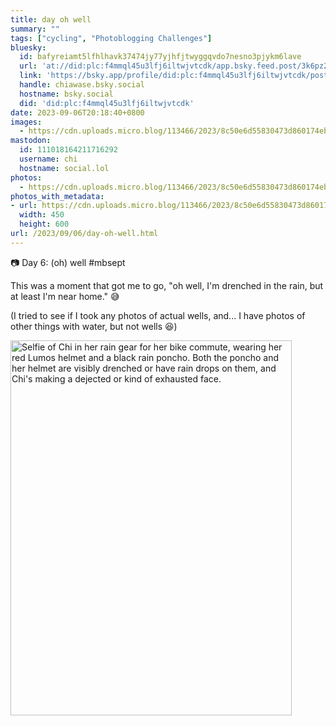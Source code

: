 ```yaml
---
title: day oh well
summary: ""
tags: ["cycling", "Photoblogging Challenges"]
bluesky:
  id: bafyreiamt5lfhlhavk37474jy77yjhfjtwyggqvdo7nesno3pjykm6lave
  url: 'at://did:plc:f4mmql45u3lfj6iltwjvtcdk/app.bsky.feed.post/3k6pz25k5qh2f'
  link: 'https://bsky.app/profile/did:plc:f4mmql45u3lfj6iltwjvtcdk/post/3k6pz25k5qh2f'
  handle: chiawase.bsky.social
  hostname: bsky.social
  did: 'did:plc:f4mmql45u3lfj6iltwjvtcdk'
date: 2023-09-06T20:18:40+0800
images:
  - https://cdn.uploads.micro.blog/113466/2023/8c50e6d55830473d860174eb8b2ddebb.jpg
mastodon:
  id: 111018164211716292
  username: chi
  hostname: social.lol
photos:
  - https://cdn.uploads.micro.blog/113466/2023/8c50e6d55830473d860174eb8b2ddebb.jpg
photos_with_metadata:
- url: https://cdn.uploads.micro.blog/113466/2023/8c50e6d55830473d860174eb8b2ddebb.jpg
  width: 450
  height: 600
url: /2023/09/06/day-oh-well.html
---
```


📷 Day 6: (oh) well #mbsept

This was a moment that got me to go, "oh well, I'm drenched in the rain, but at least I'm near home." 😅

(I tried to see if I took any photos of actual wells, and... I have photos of other things with water, but not wells 😆)

<img src="uploads/2023/8c50e6d55830473d860174eb8b2ddebb.jpg" width="450" height="600" alt="Selfie of Chi in her rain gear for her bike commute, wearing her red Lumos helmet and a black rain poncho. Both the poncho and her helmet are visibly drenched or have rain drops on them, and Chi's making a dejected or kind of exhausted face.">
